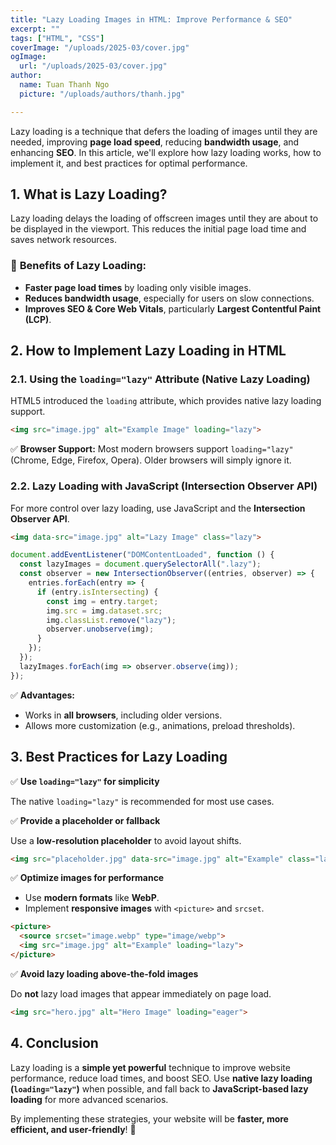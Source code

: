 ```yaml
---
title: "Lazy Loading Images in HTML: Improve Performance & SEO"
excerpt: ""
tags: ["HTML", "CSS"]
coverImage: "/uploads/2025-03/cover.jpg"
ogImage:
  url: "/uploads/2025-03/cover.jpg"
author:
  name: Tuan Thanh Ngo
  picture: "/uploads/authors/thanh.jpg"

---
```


Lazy loading is a technique that defers the loading of images until they are needed, improving **page load speed**, reducing **bandwidth usage**, and enhancing **SEO**. In this article, we'll explore how lazy loading works, how to implement it, and best practices for optimal performance.

## 1. What is Lazy Loading?
Lazy loading delays the loading of offscreen images until they are about to be displayed in the viewport. This reduces the initial page load time and saves network resources.

### 🚀 **Benefits of Lazy Loading:**
- **Faster page load times** by loading only visible images.
- **Reduces bandwidth usage**, especially for users on slow connections.
- **Improves SEO & Core Web Vitals**, particularly **Largest Contentful Paint (LCP)**.

## 2. How to Implement Lazy Loading in HTML

### 2.1. Using the `loading="lazy"` Attribute (Native Lazy Loading)
HTML5 introduced the `loading` attribute, which provides native lazy loading support.

```html
<img src="image.jpg" alt="Example Image" loading="lazy">
```
✅ **Browser Support:** Most modern browsers support `loading="lazy"` (Chrome, Edge, Firefox, Opera). Older browsers will simply ignore it.

### 2.2. Lazy Loading with JavaScript (Intersection Observer API)
For more control over lazy loading, use JavaScript and the **Intersection Observer API**.

```html
<img data-src="image.jpg" alt="Lazy Image" class="lazy">
```
```js
document.addEventListener("DOMContentLoaded", function () {
  const lazyImages = document.querySelectorAll(".lazy");
  const observer = new IntersectionObserver((entries, observer) => {
    entries.forEach(entry => {
      if (entry.isIntersecting) {
        const img = entry.target;
        img.src = img.dataset.src;
        img.classList.remove("lazy");
        observer.unobserve(img);
      }
    });
  });
  lazyImages.forEach(img => observer.observe(img));
});
```
✅ **Advantages:**
- Works in **all browsers**, including older versions.
- Allows more customization (e.g., animations, preload thresholds).

## 3. Best Practices for Lazy Loading
✅ **Use `loading="lazy"` for simplicity**

The native `loading="lazy"` is recommended for most use cases.

✅ **Provide a placeholder or fallback**

Use a **low-resolution placeholder** to avoid layout shifts.
```html
<img src="placeholder.jpg" data-src="image.jpg" alt="Example" class="lazy">
```

✅ **Optimize images for performance**

- Use **modern formats** like **WebP**.
- Implement **responsive images** with `<picture>` and `srcset`.

```html
<picture>
  <source srcset="image.webp" type="image/webp">
  <img src="image.jpg" alt="Example" loading="lazy">
</picture>
```

✅ **Avoid lazy loading above-the-fold images**

Do **not** lazy load images that appear immediately on page load.
```html
<img src="hero.jpg" alt="Hero Image" loading="eager">
```

## 4. Conclusion
Lazy loading is a **simple yet powerful** technique to improve website performance, reduce load times, and boost SEO. Use **native lazy loading (`loading="lazy"`)** when possible, and fall back to **JavaScript-based lazy loading** for more advanced scenarios.

By implementing these strategies, your website will be **faster, more efficient, and user-friendly**! 🚀

